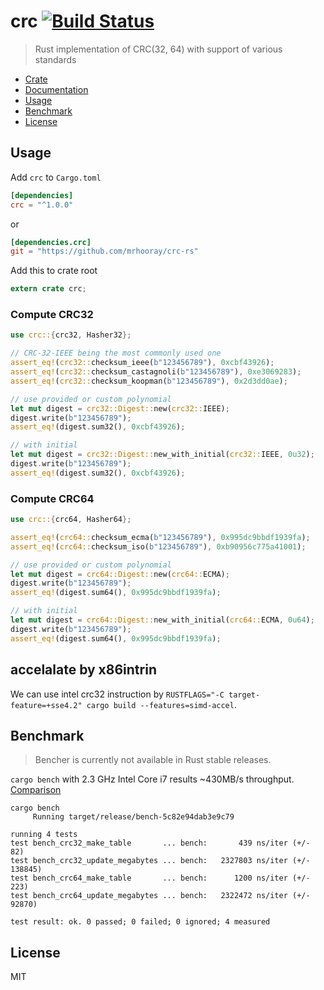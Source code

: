 # crc [![Build Status](https://travis-ci.org/mrhooray/crc-rs.svg?branch=master)](https://travis-ci.org/mrhooray/crc-rs)
> Rust implementation of CRC(32, 64) with support of various standards

* [Crate](https://crates.io/crates/crc)
* [Documentation](http://mrhooray.github.io/crc-rs/crc/index.html)
* [Usage](#usage)
* [Benchmark](#benchmark)
* [License](#license)

## Usage

Add `crc` to `Cargo.toml`

```toml
[dependencies]
crc = "^1.0.0"
```

or

```toml
[dependencies.crc]
git = "https://github.com/mrhooray/crc-rs"
```

Add this to crate root

```rust
extern crate crc;
```

### Compute CRC32

```rust
use crc::{crc32, Hasher32};

// CRC-32-IEEE being the most commonly used one
assert_eq!(crc32::checksum_ieee(b"123456789"), 0xcbf43926);
assert_eq!(crc32::checksum_castagnoli(b"123456789"), 0xe3069283);
assert_eq!(crc32::checksum_koopman(b"123456789"), 0x2d3dd0ae);

// use provided or custom polynomial
let mut digest = crc32::Digest::new(crc32::IEEE);
digest.write(b"123456789");
assert_eq!(digest.sum32(), 0xcbf43926);

// with initial
let mut digest = crc32::Digest::new_with_initial(crc32::IEEE, 0u32);
digest.write(b"123456789");
assert_eq!(digest.sum32(), 0xcbf43926);
```

### Compute CRC64

```rust
use crc::{crc64, Hasher64};

assert_eq!(crc64::checksum_ecma(b"123456789"), 0x995dc9bbdf1939fa);
assert_eq!(crc64::checksum_iso(b"123456789"), 0xb90956c775a41001);

// use provided or custom polynomial
let mut digest = crc64::Digest::new(crc64::ECMA);
digest.write(b"123456789");
assert_eq!(digest.sum64(), 0x995dc9bbdf1939fa);

// with initial
let mut digest = crc64::Digest::new_with_initial(crc64::ECMA, 0u64);
digest.write(b"123456789");
assert_eq!(digest.sum64(), 0x995dc9bbdf1939fa);
```

## accelalate by x86intrin

We can use intel crc32 instruction by `RUSTFLAGS="-C target-feature=+sse4.2" cargo build --features=simd-accel`.

## Benchmark

> Bencher is currently not available in Rust stable releases.

`cargo bench` with 2.3 GHz Intel Core i7 results ~430MB/s throughput. [Comparison](http://create.stephan-brumme.com/crc32/)

```
cargo bench
     Running target/release/bench-5c82e94dab3e9c79

running 4 tests
test bench_crc32_make_table       ... bench:       439 ns/iter (+/- 82)
test bench_crc32_update_megabytes ... bench:   2327803 ns/iter (+/- 138845)
test bench_crc64_make_table       ... bench:      1200 ns/iter (+/- 223)
test bench_crc64_update_megabytes ... bench:   2322472 ns/iter (+/- 92870)

test result: ok. 0 passed; 0 failed; 0 ignored; 4 measured
```

## License

MIT
